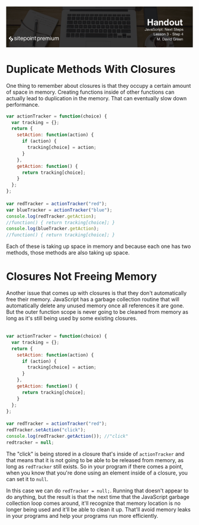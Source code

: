 ![](headings/3.4.png)

# Duplicate Methods With Closures

One thing to remember about closures is that they occupy a certain amount of space in memory. Creating functions inside of other functions can actually lead to duplication in the memory. That can eventually slow down performance.

```js
var actionTracker = function(choice) {
  var tracking = {};
  return {
    setAction: function(action) {
      if (action) {
        tracking[choice] = action;
      }
    },
    getAction: function() {
      return tracking[choice];
    }
  };
};

var redTracker = actionTracker("red");
var blueTracker = actionTracker("blue");
console.log(redTracker.getAction);
//function() { return tracking[choice]; }
console.log(blueTracker.getAction);
//function() { return tracking[choice]; }
```

Each of these is taking up space in memory and because each one has two methods, those methods are also taking up space.

# Closures Not Freeing Memory

Another issue that comes up with closures is that they don't automatically free their memory. JavaScript has a garbage collection routine that will automatically delete any unused memory once all references it are gone. But the outer function scope is never going to be cleaned from memory as long as it's still being used by some existing closures.

```js

var actionTracker = function(choice) {
  var tracking = {};
  return {
    setAction: function(action) {
      if (action) {
        tracking[choice] = action;
      }
    },
    getAction: function() {
      return tracking[choice];
    }
  };
};

var redTracker = actionTracker("red");
redTracker.setAction("click");
console.log(redTracker.getAction()); //"click"
redtracker = null;
```

The "click" is being stored in a closure that's inside of `actionTracker` and that means that it is not going to be able to be released from memory, as long as `redTracker` still exists. So in your program if there comes a point, when you know that you're done using an element inside of a closure, you can set it to `null`.

In this case we can do `redTracker = null;`. Running that doesn't appear to do anything, but the result is that the next time that the JavaScript garbage collection loop comes around, it'll recognize that memory location is no longer being used and it'll be able to clean it up. That'll avoid memory leaks in your programs and help your programs run more efficiently.